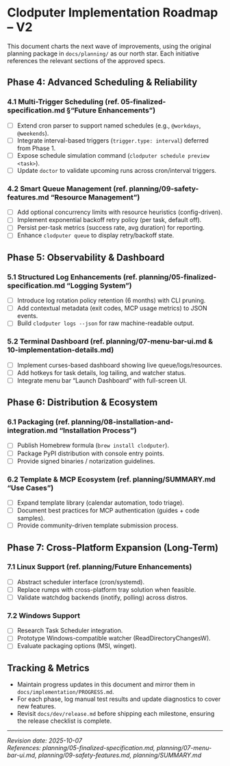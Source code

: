 # Clodputer Implementation Roadmap – V2

This document charts the next wave of improvements, using the original planning package in `docs/planning/` as our north star. Each initiative references the relevant sections of the approved specs.

## Phase 4: Advanced Scheduling & Reliability

### 4.1 Multi-Trigger Scheduling (ref. 05-finalized-specification.md §“Future Enhancements”)
- [ ] Extend cron parser to support named schedules (e.g., `@workdays`, `@weekends`).
- [ ] Integrate interval-based triggers (`trigger.type: interval`) deferred from Phase 1.
- [ ] Expose schedule simulation command (`clodputer schedule preview <task>`).
- [ ] Update `doctor` to validate upcoming runs across cron/interval triggers.

### 4.2 Smart Queue Management (ref. planning/09-safety-features.md “Resource Management”)
- [ ] Add optional concurrency limits with resource heuristics (config-driven).
- [ ] Implement exponential backoff retry policy (per task, default off).
- [ ] Persist per-task metrics (success rate, avg duration) for reporting.
- [ ] Enhance `clodputer queue` to display retry/backoff state.

## Phase 5: Observability & Dashboard

### 5.1 Structured Log Enhancements (ref. planning/05-finalized-specification.md “Logging System”)
- [ ] Introduce log rotation policy retention (6 months) with CLI pruning.
- [ ] Add contextual metadata (exit codes, MCP usage metrics) to JSON events.
- [ ] Build `clodputer logs --json` for raw machine-readable output.

### 5.2 Terminal Dashboard (ref. planning/07-menu-bar-ui.md & 10-implementation-details.md)
- [ ] Implement curses-based dashboard showing live queue/logs/resources.
- [ ] Add hotkeys for task details, log tailing, and watcher status.
- [ ] Integrate menu bar “Launch Dashboard” with full-screen UI.

## Phase 6: Distribution & Ecosystem

### 6.1 Packaging (ref. planning/08-installation-and-integration.md “Installation Process”)
- [ ] Publish Homebrew formula (`brew install clodputer`).
- [ ] Package PyPI distribution with console entry points.
- [ ] Provide signed binaries / notarization guidelines.

### 6.2 Template & MCP Ecosystem (ref. planning/SUMMARY.md “Use Cases”)
- [ ] Expand template library (calendar automation, todo triage).
- [ ] Document best practices for MCP authentication (guides + code samples).
- [ ] Provide community-driven template submission process.

## Phase 7: Cross-Platform Expansion (Long-Term)

### 7.1 Linux Support (ref. planning/Future Enhancements)
- [ ] Abstract scheduler interface (cron/systemd).
- [ ] Replace rumps with cross-platform tray solution when feasible.
- [ ] Validate watchdog backends (inotify, polling) across distros.

### 7.2 Windows Support
- [ ] Research Task Scheduler integration.
- [ ] Prototype Windows-compatible watcher (ReadDirectoryChangesW).
- [ ] Evaluate packaging options (MSI, winget).

## Tracking & Metrics

- Maintain progress updates in this document and mirror them in `docs/implementation/PROGRESS.md`.
- For each phase, log manual test results and update diagnostics to cover new features.
- Revisit `docs/dev/release.md` before shipping each milestone, ensuring the release checklist is complete.

---

_Revision date: 2025-10-07_  
_References: planning/05-finalized-specification.md, planning/07-menu-bar-ui.md, planning/09-safety-features.md, planning/SUMMARY.md_
